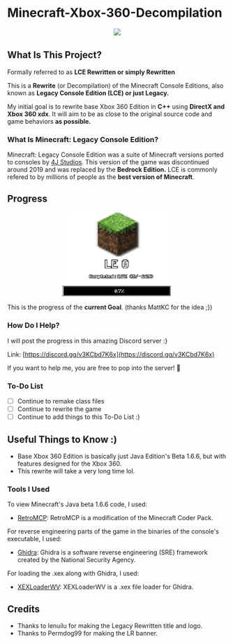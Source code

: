 # Minecraft-Xbox-360-Decompilation

<p align="center">
  <img src="https://github.com/Permdog99/Minecraft-Xbox-360-Decompilation/blob/main/img/banner.png" width="50%" >
</p>

## What Is This Project?

Formally referred to as **LCE Rewritten or simply Rewritten**

This is a **Rewrite** (or Decompilation) of the Minecraft Console Editions, also known as **Legacy Console Edition (LCE) or just Legacy.**

My initial goal is to rewrite base Xbox 360 Edition in **C++** using **DirectX and Xbox 360 xdx**. It will aim to be as close to the original source code and game behaviors **as possible.**

### What Is Minecraft: Legacy Console Edition?
Minecraft: Legacy Console Edition was a suite of Minecraft versions ported to consoles by [4J Studios][4j]. This version of the game was discontinued around 2019 and was replaced by the **Bedrock Edition.** LCE is commonly refered to by millions of people as the **best version of Minecraft**. 

## Progress
<p align="center">
  <img src="https://github.com/AleBello7276/Minecraft-Xbox-360-Decompilation/blob/main/img/Bar-V1.png" width="50%" >
</p>

This is the progress of the **current Goal**.
(thanks MattKC for the idea ;})

### How Do I Help?
I will post the progress in this amazing Discord server :}

Link: [https://discord.gg/v3KCbd7K6x](https://discord.gg/v3KCbd7K6x)

If you want to help me, you are free to pop into the server! 🙂

### To-Do List
- [ ] Continue to remake class files
- [ ] Continue to rewrite the game
- [ ] Continue to add things to this To-Do List :}

## Useful Things to Know :)
- Base Xbox 360 Edition is basically just Java Edition's Beta 1.6.6, but with features designed for the Xbox 360.
- This rewrite will take a very long time lol.

### Tools I Used
To view Minecraft's Java beta 1.6.6 code, I used:
* [RetroMCP][rmcp]: RetroMCP is a modification of the Minecraft Coder Pack.

For reverse engineering parts of the game in the binaries of the console's executable, I used: 
* [Ghidra][ghi]: Ghidra is a software reverse engineering (SRE) framework created by the National Security Agency.

For loading the .xex along with Ghidra, I used: 
* [XEXLoaderWV][xel]: XEXLoaderWV is a .xex file loader for Ghidra.

[rmcp]: https://github.com/MCPHackers/RetroMCP-Java
[ghi]: https://github.com/NationalSecurityAgency/ghidra
[xel]: https://github.com/zeroKilo/XEXLoaderWV
[4j]: https://www.4jstudios.com
[Todo]: https://github.com/AleBello7276/MC-LCE-Rewritten#to-do-list

## Credits
- Thanks to lenuilu for making the Legacy Rewritten title and logo.
- Thanks to Permdog99 for making the LR banner.
